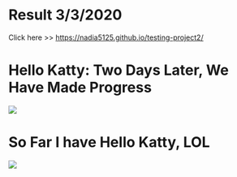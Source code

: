 
# Result 3/3/2020
Click here >>  https://nadia5125.github.io/testing-project2/

# Hello Katty: Two Days Later,  We Have Made Progress

<img src="https://github.com/Nadia5125/testing-project2-/blob/master/hello/helloKatty%20(2).jpg?raw=true%20(2).jpg?raw=true/2%20(2).jpg">


# So Far I have Hello Katty, LOL 


<img src="https://github.com/Nadia5125/testing-project2-/blob/master/images/catt%20(2).jpg?raw=true%20(2).jpg?raw=true/2%20(2).jpg">
